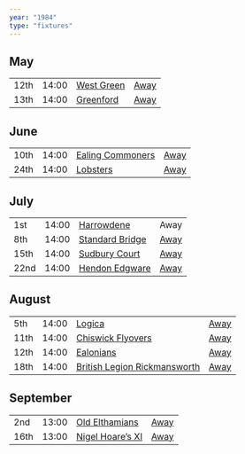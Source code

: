 ```yaml
---
year: "1984"
type: "fixtures"
---
```


## May

|  |  |  |  |
|:---|:---|:---|:---|
| 12th | 14:00 | [West Green](/1984/west-green) | [Away](https://goo.gl/maps/RuqU3SDAXZkYVKds6) |
| 13th | 14:00 | [Greenford](/1984/greenford) | [Away](https://goo.gl/maps/KSqR2KXpRxmpCBPi8) |

## June

|  |  |  |  |
|:---|:---|:---|:---|
| 10th | 14:00 | [Ealing Commoners](/1984/ealing-commoners) | [Away]() |
| 24th | 14:00 | [Lobsters](/1984/lobsters) | [Away]() |

## July

|  |  |  |  |
|:---|:---|:---|:---|
| 1st | 14:00 | [Harrowdene](/1984/harrowdene) | Away |
| 8th | 14:00 | [Standard Bridge](/1984/standard-bridge) | [Away](https://goo.gl/maps/G6cubBmpvEdgcr4aA) |
| 15th | 14:00 | [Sudbury Court](/1984/sudbury-court) | [Away](https://goo.gl/maps/V8bczaHKx4hTtsf96) |
| 22nd | 14:00 | [Hendon Edgware](/1984/hendon-edgware) | [Away](https://goo.gl/maps/GXV5pevaYGgK6Xqj6) |

## August

|  |  |  |  |
|:---|:---|:---|:---|
| 5th | 14:00 | [Logica](/1984/logica) | [Away](https://goo.gl/maps/Fx66VqDovzYn2pBCA) |
| 11th | 14:00 | [Chiswick Flyovers](/1984/chiswick-flyovers) | [Away](https://goo.gl/maps/Mt3bL7Dhjy9wFKXh8) |
| 12th | 14:00 | [Ealonians](/1984/ealonians) | [Away](https://goo.gl/maps/PsUYWdT94Y2EWxa16) |
| 18th | 14:00 | [British Legion Rickmansworth](/1984/british-legion-rickmansworth) | [Away](https://goo.gl/maps/AkWQUyHTgkJh5kPcA) |

## September

|  |  |  |  |
|:---|:---|:---|:---|
| 2nd | 13:00 | [Old Elthamians](/1984/old-elthamians) | [Away](https://goo.gl/maps/AkWQUyHTgkJh5kPcA) |
| 16th | 13:00 | [Nigel Hoare’s XI](/1984/nigel-hoares-xi) | [Away](https://goo.gl/maps/XPCpKbfekbj44GJR7) |